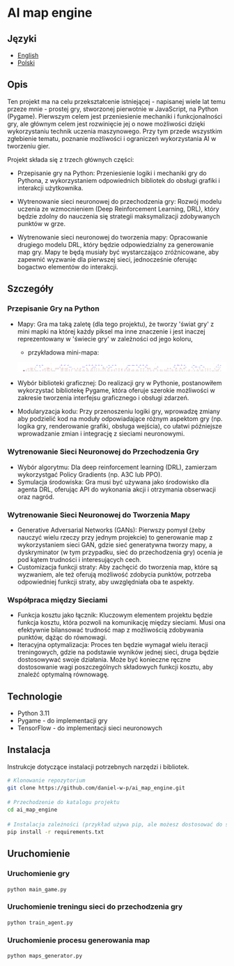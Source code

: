# AI map engine

## Języki

- [English](README_EN.md)
- [Polski](README.md)

## Opis

Ten projekt ma na celu przekształcenie istniejącej - napisanej wiele lat temu przeze mnie - prostej gry, stworzonej pierwotnie w JavaScript, na Python (Pygame). 
Pierwszym celem jest przeniesienie mechaniki i funkcjonalności gry, ale głównym celem jest rozwinięcie jej o nowe możliwości 
dzięki wykorzystaniu technik uczenia maszynowego. Przy tym przede wszystkim zgłebienie tematu, poznanie możliwości i ograniczeń wykorzystania AI w tworzeniu gier.

Projekt składa się z trzech głównych części:

- Przepisanie gry na Python: Przeniesienie logiki i mechaniki gry do Pythona, z wykorzystaniem odpowiednich bibliotek do obsługi grafiki i interakcji użytkownika.

- Wytrenowanie sieci neuronowej do przechodzenia gry: Rozwój modelu uczenia ze wzmocnieniem (Deep Reinforcement Learning, DRL), który będzie zdolny do nauczenia się strategii maksymalizacji zdobywanych punktów w grze.

- Wytrenowanie sieci neuronowej do tworzenia mapy: Opracowanie drugiego modelu DRL, który będzie odpowiedzialny za generowanie map gry. Mapy te będą musiały być wystarczająco zróżnicowane, aby zapewnić wyzwanie dla pierwszej sieci, jednocześnie oferując bogactwo elementów do interakcji.

## Szczegóły

### Przepisanie Gry na Python
- Mapy: Gra ma taką zaletę (dla tego projektu), że tworzy 'świat gry' z mini mapki na której każdy piksel ma inne znaczenie i jest inaczej reprezentowany w 'świecie gry' w zależności od jego koloru, 
  - przykładowa mini-mapa:
  
  ![Przykładowa mini mapa do budowy świata gry](media/img/map.png)
- Wybór biblioteki graficznej: Do realizacji gry w Pythonie, postanowiłem wykorzystać bibliotekę Pygame, która oferuje szerokie możliwości w zakresie tworzenia interfejsu graficznego i obsługi zdarzeń.
- Modularyzacja kodu: Przy przenoszeniu logiki gry, wprowadzę zmiany aby podzielić kod na moduły odpowiadające różnym aspektom gry (np. logika gry, renderowanie grafiki, obsługa wejścia), 
co ułatwi późniejsze wprowadzanie zmian i integrację z sieciami neuronowymi.

### Wytrenowanie Sieci Neuronowej do Przechodzenia Gry
- Wybór algorytmu: Dla deep reinforcement learning (DRL), zamierzam wykorzystgać Policy Gradients (np. A3C lub PPO).
- Symulacja środowiska: Gra musi być używana jako środowisko dla agenta DRL, oferując API do wykonania akcji i otrzymania obserwacji oraz nagród.

### Wytrenowanie Sieci Neuronowej do Tworzenia Mapy
- Generative Adversarial Networks (GANs): Pierwszy pomysł (żeby nauczyć wielu rzeczy przy jednym projekcie) to generowanie map z wykorzystaniem sieci GAN, gdzie sieć generatywna tworzy mapy, a dyskryminator (w tym przypadku, sieć do przechodzenia gry) ocenia je pod kątem trudności i interesujących cech.
- Customizacja funkcji straty: Aby zachęcić do tworzenia map, które są wyzwaniem, ale też oferują możliwość zdobycia punktów, potrzeba odpowiedniej funkcji straty, aby uwzględniała oba te aspekty.

### Współpraca między Sieciami
- Funkcja kosztu jako łącznik: Kluczowym elementem projektu będzie funkcja kosztu, która pozwoli na komunikację między sieciami. Musi ona efektywnie bilansować trudność map z możliwością zdobywania punktów, dążąc do równowagi.
- Iteracyjna optymalizacja: Proces ten będzie wymagał wielu iteracji treningowych, gdzie na podstawie wyników jednej sieci, druga będzie dostosowywać swoje działania. Może być konieczne ręczne dostosowanie wagi poszczególnych składowych funkcji kosztu, aby znaleźć optymalną równowagę.


## Technologie

- Python 3.11
- Pygame - do implementacji gry
- TensorFlow - do implementacji sieci neuronowych

## Instalacja

Instrukcje dotyczące instalacji potrzebnych narzędzi i bibliotek.

```bash
# Klonowanie repozytorium
git clone https://github.com/daniel-w-p/ai_map_engine.git

# Przechodzenie do katalogu projektu
cd ai_map_engine

# Instalacja zależności (przykład używa pip, ale możesz dostosować do swoich potrzeb)
pip install -r requirements.txt
```

## Uruchomienie

### Uruchomienie gry
```python main_game.py```

### Uruchomienie treningu sieci do przechodzenia gry
```python train_agent.py```

### Uruchomienie procesu generowania map
```python maps_generator.py```
